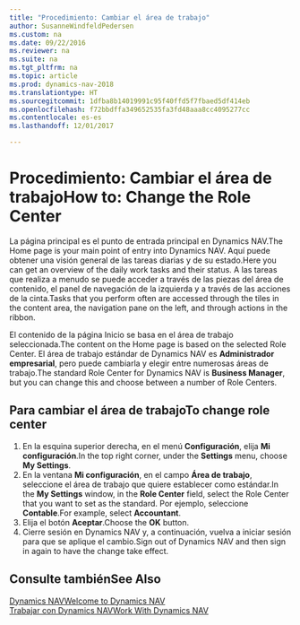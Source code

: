 ```yaml
---
title: "Procedimiento: Cambiar el área de trabajo"
author: SusanneWindfeldPedersen
ms.custom: na
ms.date: 09/22/2016
ms.reviewer: na
ms.suite: na
ms.tgt_pltfrm: na
ms.topic: article
ms.prod: dynamics-nav-2018
ms.translationtype: HT
ms.sourcegitcommit: 1dfba8b14019991c95f40ffd5f7fbaed5df414eb
ms.openlocfilehash: f72bbdffa349652535fa3fd48aaa8cc4095277cc
ms.contentlocale: es-es
ms.lasthandoff: 12/01/2017

---
```


# <a name="how-to-change-the-role-center"></a><span data-ttu-id="e364e-102">Procedimiento: Cambiar el área de trabajo</span><span class="sxs-lookup"><span data-stu-id="e364e-102">How to: Change the Role Center</span></span>
<span data-ttu-id="e364e-103">La página principal es el punto de entrada principal en Dynamics NAV.</span><span class="sxs-lookup"><span data-stu-id="e364e-103">The Home page is your main point of entry into Dynamics NAV.</span></span> <span data-ttu-id="e364e-104">Aquí puede obtener una visión general de las tareas diarias y de su estado.</span><span class="sxs-lookup"><span data-stu-id="e364e-104">Here you can get an overview of the daily work tasks and their status.</span></span> <span data-ttu-id="e364e-105">A las tareas que realiza a menudo se puede acceder a través de las piezas del área de contenido, el panel de navegación de la izquierda y a través de las acciones de la cinta.</span><span class="sxs-lookup"><span data-stu-id="e364e-105">Tasks that you perform often are accessed through the tiles in the content area, the navigation pane on the left, and through actions in the ribbon.</span></span>

<span data-ttu-id="e364e-106">El contenido de la página Inicio se basa en el área de trabajo seleccionada.</span><span class="sxs-lookup"><span data-stu-id="e364e-106">The content on the Home page is based on the selected Role Center.</span></span> <span data-ttu-id="e364e-107">El área de trabajo estándar de Dynamics NAV es **Administrador empresarial**, pero puede cambiarla y elegir entre numerosas áreas de trabajo.</span><span class="sxs-lookup"><span data-stu-id="e364e-107">The standard Role Center for Dynamics NAV is **Business Manager**, but you can change this and choose between a number of Role Centers.</span></span>

## <a name="to-change-role-center"></a><span data-ttu-id="e364e-108">Para cambiar el área de trabajo</span><span class="sxs-lookup"><span data-stu-id="e364e-108">To change role center</span></span>
1. <span data-ttu-id="e364e-109">En la esquina superior derecha, en el menú **Configuración**, elija **Mi configuración**.</span><span class="sxs-lookup"><span data-stu-id="e364e-109">In the top right corner, under the **Settings** menu, choose **My Settings**.</span></span>
2. <span data-ttu-id="e364e-110">En la ventana **Mi configuración**, en el campo **Área de trabajo**, seleccione el área de trabajo que quiere establecer como estándar.</span><span class="sxs-lookup"><span data-stu-id="e364e-110">In the **My Settings** window, in the **Role Center** field, select the Role Center that you want to set as the standard.</span></span> <span data-ttu-id="e364e-111">Por ejemplo, seleccione **Contable**.</span><span class="sxs-lookup"><span data-stu-id="e364e-111">For example, select **Accountant**.</span></span>
3. <span data-ttu-id="e364e-112">Elija el botón **Aceptar**.</span><span class="sxs-lookup"><span data-stu-id="e364e-112">Choose the **OK** button.</span></span>
4. <span data-ttu-id="e364e-113">Cierre sesión en Dynamics NAV y, a continuación, vuelva a iniciar sesión para que se aplique el cambio.</span><span class="sxs-lookup"><span data-stu-id="e364e-113">Sign out of Dynamics NAV and then sign in again to have the change take effect.</span></span>

## <a name="see-also"></a><span data-ttu-id="e364e-114">Consulte también</span><span class="sxs-lookup"><span data-stu-id="e364e-114">See Also</span></span>
[<span data-ttu-id="e364e-115">Dynamics NAV</span><span class="sxs-lookup"><span data-stu-id="e364e-115">Welcome to Dynamics NAV</span></span>](across-get-started.md)  
[<span data-ttu-id="e364e-116">Trabajar con Dynamics NAV</span><span class="sxs-lookup"><span data-stu-id="e364e-116">Work With Dynamics NAV</span></span>](ui-work-product.md)  

